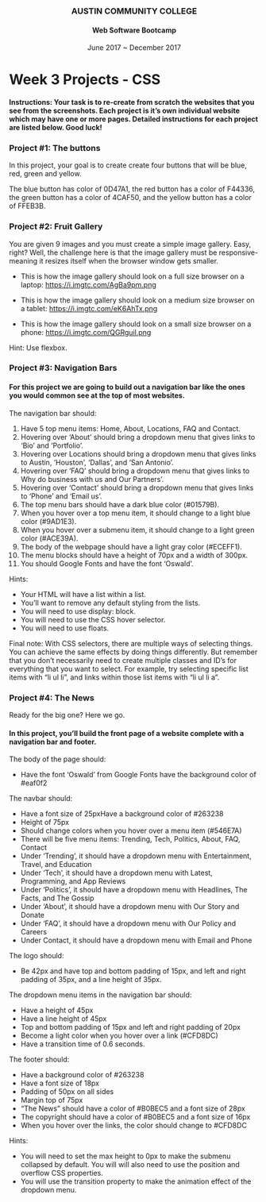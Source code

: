<center>

### AUSTIN COMMUNITY COLLEGE 
#### Web Software Bootcamp 
June 2017 ~ December 2017

</center>

# Week 3 Projects - CSS

#### Instructions: Your task is to re-create from scratch the websites that you see from the screenshots. Each project is it’s own individual website which may have one or more pages. Detailed instructions for each project are listed below. Good luck!

### Project #1: The buttons

In this project, your goal is to create create four buttons that will be blue, red, green and yellow.
 
The blue button has color of 0D47A1, the red button has a color of F44336, the green button has a color of 4CAF50, and the yellow button has a color of FFEB3B.
 
### Project #2: Fruit Gallery

You are given 9 images and you must create a simple image gallery. Easy, right? Well, the challenge here is that the image gallery must be responsive- meaning it resizes itself when the browser window gets smaller.
 
* This is how the image gallery should look on a full size browser on a laptop: https://i.imgtc.com/AgBa9pm.png
 
* This is how the image gallery should look on a medium size browser on a tablet: https://i.imgtc.com/eK6AhTx.png
 
* This is how the image gallery should look on a small size browser on a phone: https://i.imgtc.com/QGRguil.png
 
Hint: Use flexbox.



### Project #3: Navigation Bars

#### For this project we are going to build out a navigation bar like the ones you would common see at the top of most websites.

The navigation bar should:

1. Have 5 top menu items: Home, About, Locations, FAQ and Contact.
2. Hovering over ‘About’ should bring a dropdown menu that gives links to ‘Bio’ and ‘Portfolio’.
3. Hovering over Locations should bring a dropdown menu that gives links to Austin, ‘Houston’, ‘Dallas’, and ‘San Antonio’.
4. Hovering over ‘FAQ’ should bring a dropdown menu that gives links to Why do business with us and Our Partners’.
5. Hovering over ‘Contact’ should bring a dropdown menu that gives links to ‘Phone’ and ‘Email us’.
6. The top menu bars should have a dark blue color (#01579B).
7. When you hover over a top menu item, it should change to a light blue color (#9AD1E3).
8. When you hover over a submenu item, it should change to a light green color (#ACE39A).
9. The body of the webpage should have a light gray color (#ECEFF1).
10. The menu blocks should have a height of 70px and a width of 300px.
11. You should Google Fonts and have the font ‘Oswald’.

Hints:

* Your HTML will have a list within a list.
* You’ll want to remove any default styling from the lists.
* You will need to use display: block.
* You will need to use the CSS hover selector.
* You will need to use floats.

Final note: With CSS selectors, there are multiple ways of selecting things. You can achieve the same effects by doing things differently. But remember that you don’t necessarily need to create multiple classes and ID’s for everything that you want to select. For example, try selecting specific list items with “li ul li”, and links within those list items with “li ul li a”.


### Project #4: The News

Ready for the big one? Here we go.

#### In this project, you’ll build the front page of a website complete with a navigation bar and footer.

The body of the page should:

* Have the font ‘Oswald’ from Google Fonts have the background color of #eaf0f2

The navbar should:

* Have a font size of 25pxHave a background color of #263238
* Height of 75px
* Should change colors when you hover over a menu item (#546E7A)
* There will be five menu items: Trending, Tech, Politics, About, FAQ, Contact
* Under ‘Trending’, it should have a dropdown menu with Entertainment, Travel, and Education
* Under ‘Tech’, it should have a dropdown menu with Latest, Programming, and App Reviews
*  Under ‘Politics’, it should have a dropdown menu with Headlines, The Facts, and The Gossip
* Under ‘About’, it should have a dropdown menu with Our Story and Donate
* Under ‘FAQ’, it should have a dropdown menu with Our Policy and Careers
* Under Contact, it should have a dropdown menu with Email and Phone

The logo should:

* Be 42px and have top and bottom padding of 15px, and left and right padding of 35px, and a line height of 35px.

The dropdown menu items in the navigation bar should:

* Have a height of 45px
* Have a line height of 45px
* Top and bottom padding of 15px and left and right padding of 20px
* Become a light color when you hover over a link (#CFD8DC) 
* Have a transition time of 0.6 seconds.

The footer should:

* Have a background color of #263238
* Have a font size of 18px
* Padding of 50px on all sides
* Margin top of 75px
* “The News” should have a color of #B0BEC5 and a font size of 28px
* The copyright should have a color of #B0BEC5 and a font size of 16px
* When you hover over the links, the color should change to #CFD8DC

Hints:
* You will need to set the max height to 0px to make the submenu collapsed by default. You will will also need to use the position and overflow CSS properties.
* You will use the transition property to make the animation effect of the dropdown menu.
